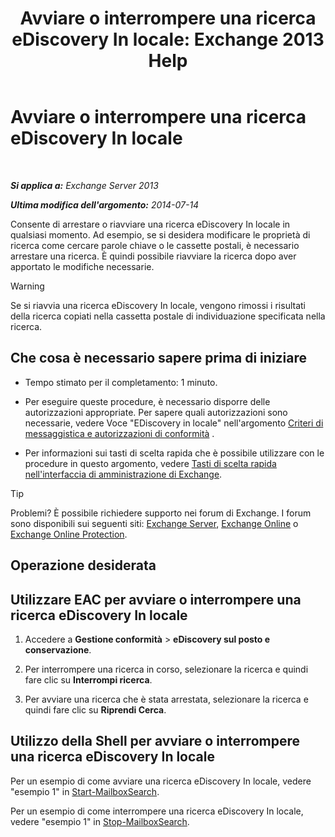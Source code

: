 ﻿---
title: 'Avviare o interrompere una ricerca eDiscovery In locale: Exchange 2013 Help'
TOCTitle: Avviare o interrompere una ricerca eDiscovery In locale
ms:assetid: 0d546763-4bf5-4523-91f4-d181b7ee4ac2
ms:mtpsurl: https://technet.microsoft.com/it-it/library/Dd335090(v=EXCHG.150)
ms:contentKeyID: 50479982
ms.date: 05/22/2018
mtps_version: v=EXCHG.150
ms.translationtype: MT
---

# Avviare o interrompere una ricerca eDiscovery In locale

 

_**Si applica a:** Exchange Server 2013_

_**Ultima modifica dell'argomento:** 2014-07-14_

Consente di arrestare o riavviare una ricerca eDiscovery In locale in qualsiasi momento. Ad esempio, se si desidera modificare le proprietà di ricerca come cercare parole chiave o le cassette postali, è necessario arrestare una ricerca. È quindi possibile riavviare la ricerca dopo aver apportato le modifiche necessarie.


> [!WARNING]
> Se si riavvia una ricerca eDiscovery In locale, vengono rimossi i risultati della ricerca copiati nella cassetta postale di individuazione specificata nella ricerca.



## Che cosa è necessario sapere prima di iniziare

  - Tempo stimato per il completamento: 1 minuto.

  - Per eseguire queste procedure, è necessario disporre delle autorizzazioni appropriate. Per sapere quali autorizzazioni sono necessarie, vedere Voce "EDiscovery in locale" nell'argomento [Criteri di messaggistica e autorizzazioni di conformità](messaging-policy-and-compliance-permissions-exchange-2013-help.md) .

  - Per informazioni sui tasti di scelta rapida che è possibile utilizzare con le procedure in questo argomento, vedere [Tasti di scelta rapida nell'interfaccia di amministrazione di Exchange](keyboard-shortcuts-in-the-exchange-admin-center-exchange-online-protection-help.md).


> [!TIP]
> Problemi? È possibile richiedere supporto nei forum di Exchange. I forum sono disponibili sui seguenti siti: <A href="https://go.microsoft.com/fwlink/p/?linkid=60612">Exchange Server</A>, <A href="https://go.microsoft.com/fwlink/p/?linkid=267542">Exchange Online</A> o <A href="https://go.microsoft.com/fwlink/p/?linkid=285351">Exchange Online Protection</A>.



## Operazione desiderata

## Utilizzare EAC per avviare o interrompere una ricerca eDiscovery In locale

1.  Accedere a **Gestione conformità** \> **eDiscovery sul posto e conservazione**.

2.  Per interrompere una ricerca in corso, selezionare la ricerca e quindi fare clic su **Interrompi ricerca**.

3.  Per avviare una ricerca che è stata arrestata, selezionare la ricerca e quindi fare clic su **Riprendi Cerca**.

## Utilizzo della Shell per avviare o interrompere una ricerca eDiscovery In locale

Per un esempio di come avviare una ricerca eDiscovery In locale, vedere "esempio 1" in [Start-MailboxSearch](https://technet.microsoft.com/it-it/library/dd351245\(v=exchg.150\)).

Per un esempio di come interrompere una ricerca eDiscovery In locale, vedere "esempio 1" in [Stop-MailboxSearch](https://technet.microsoft.com/it-it/library/dd351075\(v=exchg.150\)).

